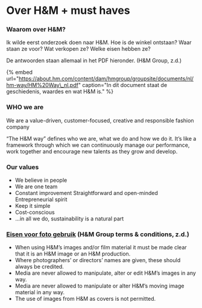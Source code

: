# Over H&M + must haves

### Waarom over H&M?

Ik wilde eerst onderzoek doen naar H&M. Hoe is de winkel ontstaan? Waar staan ze voor? Wat verkopen ze? Welke eisen hebben ze?

De antwoorden staan allemaal in het PDF hieronder. \(H&M Group, z.d.\)

{% embed url="https://about.hm.com/content/dam/hmgroup/groupsite/documents/nl/hm-way/HM%20Way\_nl.pdf" caption="In dit document staat de geschiedenis, waardes en wat H&M is." %}

### WHO we are

We are a value-driven, customer-focused, creative and responsible fashion company

“The H&M way” defines who we are, what we do and how we do it. It’s like a framework through which we can continuously manage our performance, work together and encourage new talents as they grow and develop.

### Our values

* We believe in people
* We are one team
* Constant improvement Straightforward and open-minded Entrepreneurial spirit
* Keep it simple
* Cost-conscious
* ...in all we do, sustainability is a natural part

### [Eisen voor foto gebruik](https://about.hm.com/en/terms-and-conditions.html) \(H&M Group terms & conditions, z.d.\)

* When using H&M’s images and/or film material it must be made clear that it is an H&M image or an H&M production.
* Where photographers’ or directors’ names are given, these should always be credited.
* Media are never allowed to manipulate, alter or edit H&M’s images in any way.
* Media are never allowed to manipulate or alter H&M’s moving image material in any way.
* The use of images from H&M as covers is not permitted.

